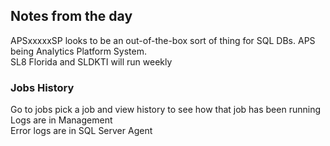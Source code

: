## Notes from the day
APSxxxxxSP looks to be an out-of-the-box sort of thing for SQL DBs.  APS being Analytics Platform System. \
SL8 Florida and SLDKTI will run weekly 
### Jobs History 
Go to jobs pick a job and view history to see how that job has been running \
Logs are in Management \
Error logs are in SQL Server Agent 